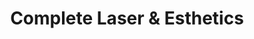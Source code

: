 ---
title: "Complete Laser & Esthetics"
url: /kelowna/complete-laser-und-esthetics/
shop: Massage
---